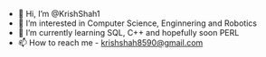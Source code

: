 - 👋 Hi, I’m @KrishShah1
- 👀 I’m interested in Computer Science, Enginnering and Robotics
- 🌱 I’m currently learning SQL, C++ and hopefully soon PERL
- 📫 How to reach me - krishshah8590@gmail.com

<!---
KrishShah1/KrishShah1 is a ✨ special ✨ repository because its `README.md` (this file) appears on your GitHub profile.
You can click the Preview link to take a look at your changes.
--->
